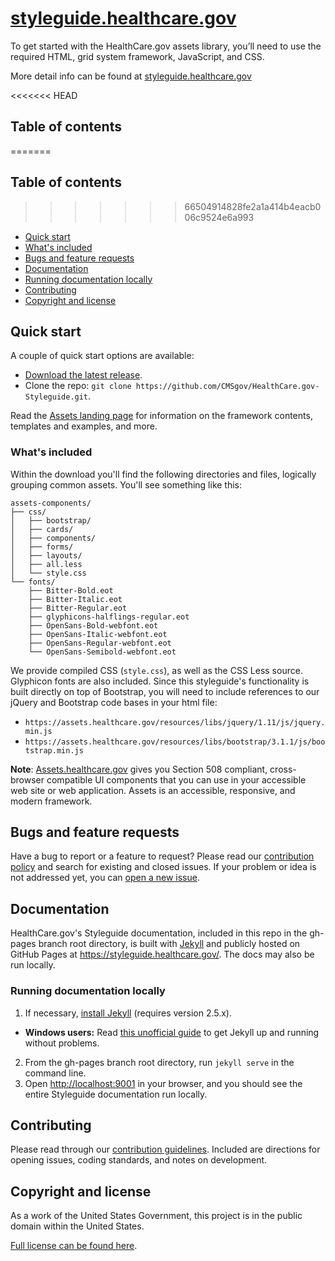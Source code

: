 ﻿# [styleguide.healthcare.gov](https://styleguide.healthcare.gov)

To get started with the HealthCare.gov assets library, you’ll need to use the required HTML, grid system framework, JavaScript, and CSS.

More detail info can be found at [styleguide.healthcare.gov](https://styleguide.healthcare.gov)

<<<<<<< HEAD
## Table of contents
=======
## Table of contents 
>>>>>>> 66504914828fe2a1a414b4eacb006c9524e6a993

- [Quick start](#quick-start)
- [What's included](#whats-included)
- [Bugs and feature requests](#bugs-and-feature-requests)
- [Documentation](#documentation)
- [Running documentation locally](#running-documentation-locally)
- [Contributing](#contributing)
- [Copyright and license](#copyright-and-license)

## Quick start

A couple of quick start options are available:

- [Download the latest release](https://github.com/CMSgov/HealthCare.gov-Styleguide/archive/master.zip).
- Clone the repo: `git clone https://github.com/CMSgov/HealthCare.gov-Styleguide.git`.

Read the [Assets landing page](https://styleguide.healthcare.gov/assets/) for information on the framework contents, templates and examples, and more.

### What's included

Within the download you'll find the following directories and files, logically grouping common assets. You'll see something like this:

```
assets-components/
├── css/
│   ├── bootstrap/
│   ├── cards/
│   ├── components/
│   ├── forms/
│   ├── layouts/
│   ├── all.less
│   └── style.css
└── fonts/
    ├── Bitter-Bold.eot
    ├── Bitter-Italic.eot
    ├── Bitter-Regular.eot
    ├── glyphicons-halflings-regular.eot
    ├── OpenSans-Bold-webfont.eot
    ├── OpenSans-Italic-webfont.eot
    ├── OpenSans-Regular-webfont.eot
    └── OpenSans-Semibold-webfont.eot
```

We provide compiled CSS (`style.css`), as well as the CSS Less source. Glyphicon fonts are also included. Since this styleguide's functionality is built directly on top of Bootstrap, you will need to include references to our jQuery and Bootstrap code bases in your html file:

- `https://assets.healthcare.gov/resources/libs/jquery/1.11/js/jquery.min.js`
- `https://assets.healthcare.gov/resources/libs/bootstrap/3.1.1/js/bootstrap.min.js`

**Note**: [Assets.healthcare.gov](https://assets.healthcare.gov) gives you Section 508 compliant, cross-browser compatible UI components that you can use in your accessible web site or web application. Assets is an accessible, responsive, and modern framework.

## Bugs and feature requests

Have a bug to report or a feature to request? Please  read our [contribution policy](https://github.com/CMSgov/HealthCare.gov-Styleguide/blob/master/CONTRIBUTING.md) and search for existing and closed issues. If your problem or idea is not addressed yet, you can [open a new issue](https://github.com/CMSgov/HealthCare.gov-Styleguide/issues/new).


## Documentation

HealthCare.gov's Styleguide documentation, included in this repo in the gh-pages branch root directory, is built with [Jekyll](http://jekyllrb.com) and publicly hosted on GitHub Pages at <https://styleguide.healthcare.gov/>. The docs may also be run locally.

### Running documentation locally

1. If necessary, [install Jekyll](http://jekyllrb.com/docs/installation) (requires version 2.5.x).
  - **Windows users:** Read [this unofficial guide](http://jekyll-windows.juthilo.com/) to get Jekyll up and running without problems.
2. From the gh-pages branch root directory, run `jekyll serve` in the command line.
3. Open <http://localhost:9001> in your browser, and you should see the entire Styleguide documentation run locally.

## Contributing

Please read through our [contribution guidelines](https://github.com/CMSgov/HealthCare.gov-Styleguide/blob/master/CONTRIBUTING.md). Included are directions for opening issues, coding standards, and notes on development.

## Copyright and license

As a work of the United States Government, this project is in the public domain within the United States.

[Full license can be found here](https://github.com/CMSgov/HealthCare.gov-Styleguide/blob/master/LICENSE.md).
